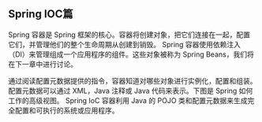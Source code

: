 ## Spring IOC篇

Spring 容器是 Spring 框架的核心。容器将创建对象，把它们连接在一起，配置它们，并管理他们的整个生命周期从创建到销毁。
Spring 容器使用依赖注入（DI）来管理组成一个应用程序的组件。这些对象被称为 Spring Beans，我们将在下一章中进行讨论。

通过阅读配置元数据提供的指令，容器知道对哪些对象进行实例化，配置和组装。
配置元数据可以通过 XML，Java 注释或 Java 代码来表示。下图是 Spring 如何工作的高级视图。
Spring IoC 容器利用 Java 的 POJO 类和配置元数据来生成完全配置和可执行的系统或应用程序。